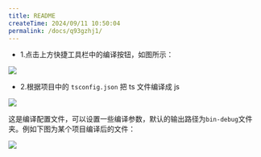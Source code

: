 ```yaml
---
title: README
createTime: 2024/09/11 10:50:04
permalink: /docs/q93gzhj1/
---
```

* 1.点击上方快捷工具栏中的编译按钮，如图所示：

![](1.png)

* 2.根据项目中的 `tsconfig.json` 把 ts 文件编译成 js

![](p2.png)

这是编译配置文件，可以设置一些编译参数，默认的输出路径为`bin-debug`文件夹。例如下图为某个项目编译后的文件：

![](3.png)
